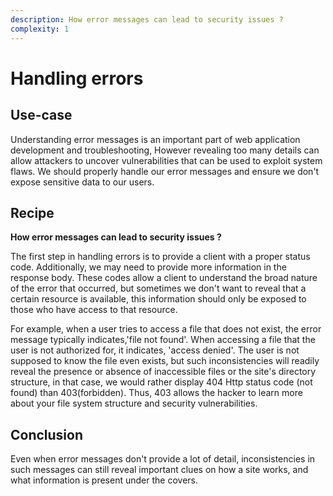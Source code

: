```yaml
---
description: How error messages can lead to security issues ?
complexity: 1
---
```


# Handling errors

## Use-case

Understanding error messages is an important part of web application development and troubleshooting, However revealing too many details can allow attackers to uncover vulnerabilities that can be used to exploit system flaws. We should properly handle our error messages and ensure we don't expose sensitive data to our users.


## Recipe

**How error messages can lead to security issues ?**

The first step in handling errors is to provide a client with a proper status code. Additionally, we may need to provide more information in the response body. These codes allow a client to understand the broad nature of the error that occurred, but sometimes we don't want to reveal that a certain resource is available, this information should only be exposed to those who have access to that resource.

For example, when a user tries to access a file that does not exist, the error message typically indicates,'file not found'. When accessing a file that the user is not authorized for, it indicates, 'access denied'. The user is not supposed to know the file even exists, but such inconsistencies will readily reveal the presence or absence of inaccessible files or the site's directory structure, in that case, we would rather display 404 Http status code (not found) than 403(forbidden). Thus, 403 allows the hacker to learn more about your file system structure and security vulnerabilities.




## Conclusion
 Even when error messages don't provide a lot of detail, inconsistencies in such messages can still reveal important clues on how a site works, and what information is present under the covers.
 